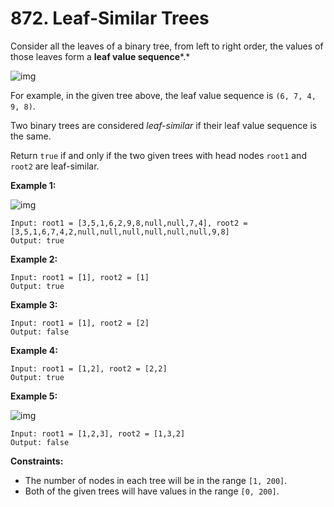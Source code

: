 # 872. Leaf-Similar Trees

Consider all the leaves of a binary tree, from left to right order, the values of those leaves form a **leaf value sequence***.*

![img](https://s3-lc-upload.s3.amazonaws.com/uploads/2018/07/16/tree.png)

For example, in the given tree above, the leaf value sequence is `(6, 7, 4, 9, 8)`.

Two binary trees are considered *leaf-similar* if their leaf value sequence is the same.

Return `true` if and only if the two given trees with head nodes `root1` and `root2` are leaf-similar.

 

**Example 1:**

![img](https://assets.leetcode.com/uploads/2020/09/03/leaf-similar-1.jpg)

```
Input: root1 = [3,5,1,6,2,9,8,null,null,7,4], root2 = [3,5,1,6,7,4,2,null,null,null,null,null,null,9,8]
Output: true
```

**Example 2:**

```
Input: root1 = [1], root2 = [1]
Output: true
```

**Example 3:**

```
Input: root1 = [1], root2 = [2]
Output: false
```

**Example 4:**

```
Input: root1 = [1,2], root2 = [2,2]
Output: true
```

**Example 5:**

![img](https://assets.leetcode.com/uploads/2020/09/03/leaf-similar-2.jpg)

```
Input: root1 = [1,2,3], root2 = [1,3,2]
Output: false
```

 

**Constraints:**

- The number of nodes in each tree will be in the range `[1, 200]`.
- Both of the given trees will have values in the range `[0, 200]`.